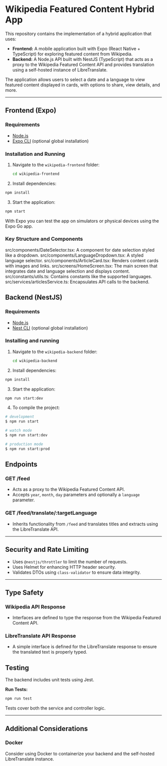 # Wikipedia Featured Content Hybrid App

This repository contains the implementation of a hybrid application that uses:

- **Frontend:** A mobile application built with Expo (React Native + TypeScript) for exploring featured content from Wikipedia.
- **Backend:** A Node.js API built with NestJS (TypeScript) that acts as a proxy to the Wikipedia Featured Content API and provides translation using a self-hosted instance of LibreTranslate.

The application allows users to select a date and a language to view featured content displayed in cards, with options to share, view details, and more.

---

## Frontend (Expo)

### Requirements

- [Node.js](https://nodejs.org/)
- [Expo CLI](https://docs.expo.dev/get-started/installation/) (optional global installation)

### Installation and Running

1. Navigate to the `wikipedia-frontend` folder:

   ```bash
   cd wikipedia-frontend
   ```

2. Install dependencies:

```bash
npm install
```

3. Start the application:

```bash
npm start
```

With Expo you can test the app on simulators or physical devices using the Expo Go app.

### Key Structure and Components

src/components/DateSelector.tsx: A component for date selection styled like a dropdown.
src/components/LanguageDropdown.tsx: A styled language selector.
src/components/ArticleCard.tsx: Renders content cards with images and links.
src/screens/HomeScreen.tsx: The main screen that integrates date and language selection and displays content.
src/constants/utils.ts: Contains constants like the supported languages.
src/services/articlesService.ts: Encapsulates API calls to the backend.

## Backend (NestJS)

### Requirements

- [Node.js](https://nodejs.org/)
- [Nest CLI](https://docs.nestjs.com/first-steps) (optional global installation)

### Installing and running

1. Navigate to the `wikipedia-backend` folder:

   ```bash
   cd wikipedia-backend
   ```

2. Install dependencies:

```bash
npm install
```

3. Start the application:

```bash
npm run start:dev
```

4. To compile the project:

```bash
# development
$ npm run start

# watch mode
$ npm run start:dev

# production mode
$ npm run start:prod
```

## Endpoints

### GET /feed

- Acts as a proxy to the Wikipedia Featured Content API.
- Accepts `year`, `month`, `day` parameters and optionally a `language` parameter.

### GET /feed/translate/:targetLanguage

- Inherits functionality from `/feed` and translates titles and extracts using the LibreTranslate API.

---

## Security and Rate Limiting

- Uses `@nestjs/throttler` to limit the number of requests.
- Uses Helmet for enhancing HTTP header security.
- Validates DTOs using `class-validator` to ensure data integrity.

---

## Type Safety

### Wikipedia API Response

- Interfaces are defined to type the response from the Wikipedia Featured Content API.

### LibreTranslate API Response

- A simple interface is defined for the LibreTranslate response to ensure the translated text is properly typed.

## Testing

The backend includes unit tests using Jest.

**Run Tests:**

```bash
npm run test
```

Tests cover both the service and controller logic.

---

## Additional Considerations

### Docker

Consider using Docker to containerize your backend and the self-hosted LibreTranslate instance.
